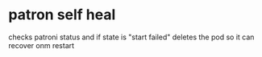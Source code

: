 # patron self heal

checks patroni status and if state is "start failed" deletes the pod so it can recover onm restart
